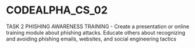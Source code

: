 # CODEALPHA_CS_02
TASK 2 PHISHING AWARENESS TRAINING - Create a presentation or online training module about phishing attacks. Educate others about recognizing and avoiding phishing emails, websites, and social engineering tactics
